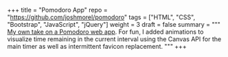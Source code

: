 +++
title = "Pomodoro App"
repo = "https://github.com/joshmorel/pomodoro"
tags = ["HTML", "CSS", "Bootstrap", "JavaScript", "jQuery"]
weight = 3
draft = false
summary = """
<a href="https://pomodoro.refactored.ca" target="_blank" rel="noopener">My own take on a Pomodoro web app</a>. For fun, I added animations to visualize time remaining in the current interval using the Canvas API for the main timer as well as intermittent favicon replacement.
"""
+++
